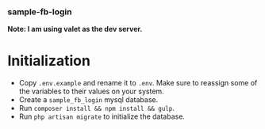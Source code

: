 ### sample-fb-login

**Note: I am using valet as the dev server.**

# Initialization
* Copy `.env.example` and rename it to `.env`. Make sure to reassign some of the variables to their values on your system.
* Create a `sample_fb_login` mysql database.
* Run `composer install && npm install && gulp`.
* Run `php artisan migrate` to initialize the database.
